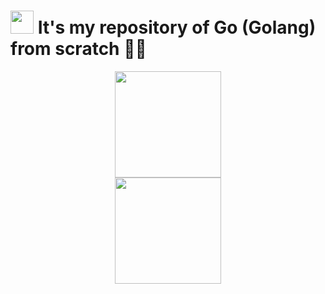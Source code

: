 # <img src="https://cdn.worldvectorlogo.com/logos/go-logo-1.svg" height="37"> It's my repository of Go (Golang) from scratch 🦦🔢

<div align="center"><a href="https://github.com/IsaacAlves7/go-programming"><img src="https://miro.medium.com/max/881/1*60-9wv8FneLpbu6RxLCdhA.jpeg" height="170"></a></div>

<div align="center"><a href="https://github.com/IsaacAlves7/go-programming"><img src="https://cdn.worldvectorlogo.com/logos/go-logo-1.svg" height="170"></a></div>
